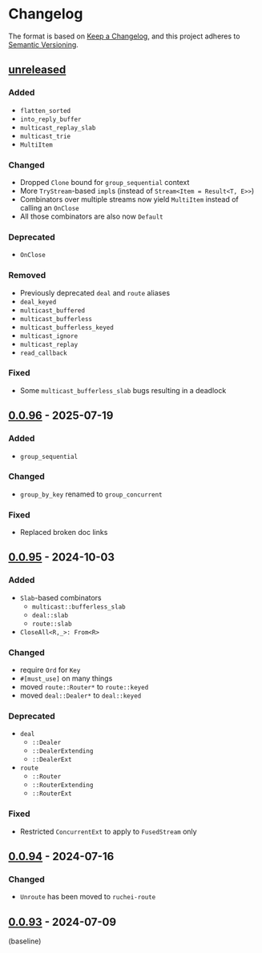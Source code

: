 # Changelog

The format is based on [Keep a Changelog](https://keepachangelog.com/en/1.1.0/),
and this project adheres to [Semantic Versioning](https://semver.org/spec/v2.0.0.html).

## [unreleased]

### Added

- `flatten_sorted`
- `into_reply_buffer`
- `multicast_replay_slab`
- `multicast_trie`
- `MultiItem`

### Changed

- Dropped `Clone` bound for `group_sequential` context
- More `TryStream`-based `impl`s (instead of `Stream<Item = Result<T, E>>`)
- Combinators over multiple streams now yield `MultiItem` instead of calling an `OnClose`
- All those combinators are also now `Default`

### Deprecated

- `OnClose`

### Removed

- Previously deprecated `deal` and `route` aliases
- `deal_keyed`
- `multicast_buffered`
- `multicast_bufferless`
- `multicast_bufferless_keyed`
- `multicast_ignore`
- `multicast_replay`
- `read_callback`

### Fixed

- Some `multicast_bufferless_slab` bugs resulting in a deadlock

## [0.0.96] - 2025-07-19

### Added

- `group_sequential`

### Changed

- `group_by_key` renamed to `group_concurrent`

### Fixed

- Replaced broken doc links

## [0.0.95] - 2024-10-03

### Added

- `Slab`-based combinators
  - `multicast::bufferless_slab`
  - `deal::slab`
  - `route::slab`
- `CloseAll<R,_>: From<R>`

### Changed

- require `Ord` for `Key`
- `#[must_use]` on many things
- moved `route::Router*` to `route::keyed`
- moved `deal::Dealer*` to `deal::keyed`

### Deprecated

- `deal`
  - `::Dealer`
  - `::DealerExtending`
  - `::DealerExt`
- `route`
  - `::Router`
  - `::RouterExtending`
  - `::RouterExt`

### Fixed

- Restricted `ConcurrentExt` to apply to `FusedStream` only

## [0.0.94] - 2024-07-16

### Changed

- `Unroute` has been moved to `ruchei-route`

## [0.0.93] - 2024-07-09

(baseline)

[unreleased]: https://github.com/parrrate/ruchei/compare/0.0.96..HEAD
[0.0.96]: https://github.com/parrrate/ruchei/compare/0.0.95..0.0.96
[0.0.95]: https://github.com/parrrate/ruchei/compare/0.0.94..0.0.95
[0.0.94]: https://github.com/parrrate/ruchei/compare/0.0.94..0.0.95
[0.0.93]: https://github.com/parrrate/releases/tag/0.0.93
